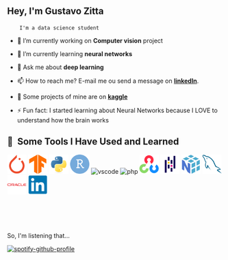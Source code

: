 
## Hey, I'm Gustavo Zitta
        I'm a data science student


- 🔭 I’m currently working on **Computer vision** project

- 🌱 I’m currently learning **neural networks**

- 💬 Ask me about **deep learning**

- 📫 How to reach me? E-mail me ou send a message on [**linkedln**](https://www.linkedin.com/in/gustavo-zitta-681706208/).

- 🥽 Some projects of mine are on [**kaggle**](https://www.kaggle.com/zittagustavo/code)

- ⚡ Fun fact: I started learning about Neural Networks because I LOVE to understand how the brain works



<h2> 🚀 &nbsp;Some Tools I Have Used and Learned</h2>
<p align="left">
        
<img src="https://raw.githubusercontent.com/devicons/devicon/1119b9f84c0290e0f0b38982099a2bd027a48bf1/icons/pytorch/pytorch-original.svg" alt="php" width="45" height="45"/>        
<img src="https://raw.githubusercontent.com/devicons/devicon/1119b9f84c0290e0f0b38982099a2bd027a48bf1/icons/tensorflow/tensorflow-original.svg" alt="php" width="45" height="45"/>
<img src="https://raw.githubusercontent.com/devicons/devicon/1119b9f84c0290e0f0b38982099a2bd027a48bf1/icons/python/python-original.svg" alt="php" width="45"height="45"/>
<img src="https://raw.githubusercontent.com/devicons/devicon/1119b9f84c0290e0f0b38982099a2bd027a48bf1/icons/rstudio/rstudio-original.svg" alt="php" width="45" height="45"/>
<img src="https://cdn.jsdelivr.net/gh/devicons/devicon/icons/vscode/vscode-original.svg" alt="vscode" width="45" height="45"/>
<img src="https://cdn.jsdelivr.net/gh/devicons/devicon/icons/php/php-original.svg" alt="php" width="45" height="45"/>
<img src="https://raw.githubusercontent.com/devicons/devicon/1119b9f84c0290e0f0b38982099a2bd027a48bf1/icons/opencv/opencv-original.svg" alt="php" width="45" height="45"/>
<img src="https://raw.githubusercontent.com/devicons/devicon/1119b9f84c0290e0f0b38982099a2bd027a48bf1/icons/pandas/pandas-original.svg" alt="php" width="45" height="45"/>
<img src="https://raw.githubusercontent.com/devicons/devicon/1119b9f84c0290e0f0b38982099a2bd027a48bf1/icons/numpy/numpy-original.svg" alt="php" width="45" height="45"/>
<img src="https://raw.githubusercontent.com/devicons/devicon/1119b9f84c0290e0f0b38982099a2bd027a48bf1/icons/mysql/mysql-original.svg" alt="php" width="45" height="45"/>
<img src="https://raw.githubusercontent.com/devicons/devicon/1119b9f84c0290e0f0b38982099a2bd027a48bf1/icons/oracle/oracle-original.svg" alt="php" width="45" height="45"/>
<img src="https://raw.githubusercontent.com/devicons/devicon/1119b9f84c0290e0f0b38982099a2bd027a48bf1/icons/linkedin/linkedin-original.svg" alt="https://www.linkedin.com/in/gustavo-zitta-681706208/" width="45" height="45"/>
<br>        
<br>
        <br>        
<br>
        <br>        
<br>
So, I'm listening that...

        
[![spotify-github-profile](https://spotify-github-profile.vercel.app/api/view?uid=5ugrybhd6ehw86ny1tw2c6eas&cover_image=true&theme=compact&show_offline=false&background_color=121212&interchange=false)](https://github.com/kittinan/spotify-github-profile)
